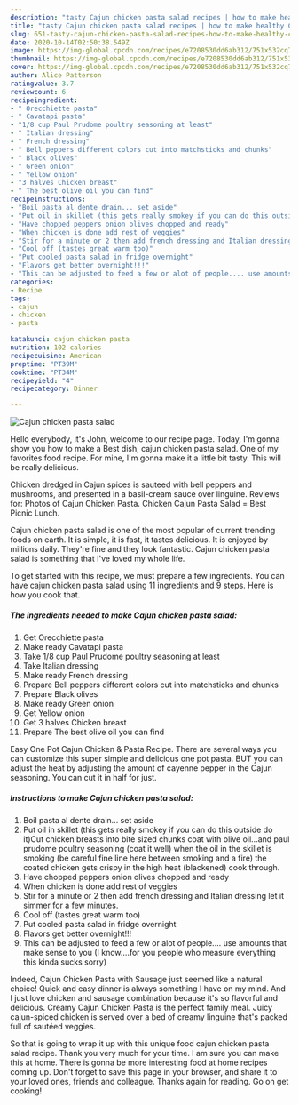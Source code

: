 ```yaml
---
description: "tasty Cajun chicken pasta salad recipes | how to make healthy Cajun chicken pasta salad"
title: "tasty Cajun chicken pasta salad recipes | how to make healthy Cajun chicken pasta salad"
slug: 651-tasty-cajun-chicken-pasta-salad-recipes-how-to-make-healthy-cajun-chicken-pasta-salad
date: 2020-10-14T02:50:38.549Z
image: https://img-global.cpcdn.com/recipes/e7208530dd6ab312/751x532cq70/cajun-chicken-pasta-salad-recipe-main-photo.jpg
thumbnail: https://img-global.cpcdn.com/recipes/e7208530dd6ab312/751x532cq70/cajun-chicken-pasta-salad-recipe-main-photo.jpg
cover: https://img-global.cpcdn.com/recipes/e7208530dd6ab312/751x532cq70/cajun-chicken-pasta-salad-recipe-main-photo.jpg
author: Alice Patterson
ratingvalue: 3.7
reviewcount: 6
recipeingredient:
- " Orecchiette pasta"
- " Cavatapi pasta"
- "1/8 cup Paul Prudome poultry seasoning at least"
- " Italian dressing"
- " French dressing"
- " Bell peppers different colors cut into matchsticks and chunks"
- " Black olives"
- " Green onion"
- " Yellow onion"
- "3 halves Chicken breast"
- " The best olive oil you can find"
recipeinstructions:
- "Boil pasta al dente drain... set aside"
- "Put oil in skillet (this gets really smokey if you can do this outside do it)Cut chicken breasts into bite sized chunks coat with olive oil...and paul prudome poultry seasoning (coat it well) when the oil in the skillet is smoking (be careful fine line here between smoking and a fire) the coated chicken gets crispy in the high heat (blackened) cook through."
- "Have chopped peppers onion olives chopped and ready"
- "When chicken is done add rest of veggies"
- "Stir for a minute or 2 then add french dressing and Italian dressing let it simmer for a few minutes."
- "Cool off (tastes great warm too)"
- "Put cooled pasta salad in fridge overnight"
- "Flavors get better overnight!!!"
- "This can be adjusted to feed a few or alot of people.... use amounts that make sense to you (I know....for you people who measure everything this kinda sucks sorry)"
categories:
- Recipe
tags:
- cajun
- chicken
- pasta

katakunci: cajun chicken pasta 
nutrition: 102 calories
recipecuisine: American
preptime: "PT39M"
cooktime: "PT34M"
recipeyield: "4"
recipecategory: Dinner

---
```



![Cajun chicken pasta salad](https://img-global.cpcdn.com/recipes/e7208530dd6ab312/751x532cq70/cajun-chicken-pasta-salad-recipe-main-photo.jpg)

Hello everybody, it's John, welcome to our recipe page. Today, I'm gonna show you how to make a Best dish, cajun chicken pasta salad. One of my favorites food recipe. For mine, I'm gonna make it a little bit tasty. This will be really delicious.

Chicken dredged in Cajun spices is sauteed with bell peppers and mushrooms, and presented in a basil-cream sauce over linguine. Reviews for: Photos of Cajun Chicken Pasta. Chicken Cajun Pasta Salad = Best Picnic Lunch.

Cajun chicken pasta salad is one of the most popular of current trending foods on earth. It is simple, it is fast, it tastes delicious. It is enjoyed by millions daily. They're fine and they look fantastic. Cajun chicken pasta salad is something that I've loved my whole life.


To get started with this recipe, we must prepare a few ingredients. You can have cajun chicken pasta salad using 11 ingredients and 9 steps. Here is how you cook that.

<!--inarticleads1-->

##### The ingredients needed to make Cajun chicken pasta salad:

1. Get  Orecchiette pasta
1. Make ready  Cavatapi pasta
1. Take 1/8 cup Paul Prudome poultry seasoning at least
1. Take  Italian dressing
1. Make ready  French dressing
1. Prepare  Bell peppers different colors cut into matchsticks and chunks
1. Prepare  Black olives
1. Make ready  Green onion
1. Get  Yellow onion
1. Get 3 halves Chicken breast
1. Prepare  The best olive oil you can find


Easy One Pot Cajun Chicken &amp; Pasta Recipe. There are several ways you can customize this super simple and delicious one pot pasta. BUT you can adjust the heat by adjusting the amount of cayenne pepper in the Cajun seasoning. You can cut it in half for just. 

<!--inarticleads2-->

##### Instructions to make Cajun chicken pasta salad:

1. Boil pasta al dente drain... set aside
1. Put oil in skillet (this gets really smokey if you can do this outside do it)Cut chicken breasts into bite sized chunks coat with olive oil...and paul prudome poultry seasoning (coat it well) when the oil in the skillet is smoking (be careful fine line here between smoking and a fire) the coated chicken gets crispy in the high heat (blackened) cook through.
1. Have chopped peppers onion olives chopped and ready
1. When chicken is done add rest of veggies
1. Stir for a minute or 2 then add french dressing and Italian dressing let it simmer for a few minutes.
1. Cool off (tastes great warm too)
1. Put cooled pasta salad in fridge overnight
1. Flavors get better overnight!!!
1. This can be adjusted to feed a few or alot of people.... use amounts that make sense to you (I know....for you people who measure everything this kinda sucks sorry)


Indeed, Cajun Chicken Pasta with Sausage just seemed like a natural choice! Quick and easy dinner is always something I have on my mind. And I just love chicken and sausage combination because it&#39;s so flavorful and delicious. Creamy Cajun Chicken Pasta is the perfect family meal. Juicy cajun-spiced chicken is served over a bed of creamy linguine that&#39;s packed full of sautéed veggies. 

So that is going to wrap it up with this unique food cajun chicken pasta salad recipe. Thank you very much for your time. I am sure you can make this at home. There is gonna be more interesting food at home recipes coming up. Don't forget to save this page in your browser, and share it to your loved ones, friends and colleague. Thanks again for reading. Go on get cooking!
